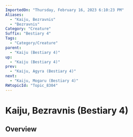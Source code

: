 ```yaml
---
ImportedOn: "Thursday, February 16, 2023 6:10:23 PM"
Aliases:
  - "Kaiju, Bezravnis"
  - "Bezravnis"
Category: "Creature"
Suffix: "Bestiary 4"
Tags:
  - "Category/Creature"
parent:
  - "Kaiju (Bestiary 4)"
up:
  - "Kaiju (Bestiary 4)"
prev:
  - "Kaiju, Agyra (Bestiary 4)"
next:
  - "Kaiju, Mogaru (Bestiary 4)"
RWtopicId: "Topic_8304"
---
```

# Kaiju, Bezravnis (Bestiary 4)
## Overview
